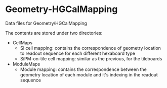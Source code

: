 # Geometry-HGCalMapping

Data files for Geometry/HGCalMapping

The contents are stored under two directories:
- CellMaps
  - Si cell mapping: contains the correspondence of geometry location to readout sequence for each different hexaboard type
  - SiPM-on-tile cell mapping: similar as the previous, for the tileboards
- ModuleMaps
  - Module mapping: contains the correspondence between the geometry location of each module and it's indexing in the readout sequence
